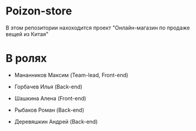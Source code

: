 # Poizon-store
В этом репозитории нахоходится проект "Онлайн-магазин по продаже вещей из Китая"
# В ролях
- Мананников Максим (Team-lead, Front-end)

- Горбачев Илья (Back-end)

- Шашкина Алена (Front-end)

- Рыбаков Роман (Back-end)

- Деревяшкин Андрей (Back-end)
